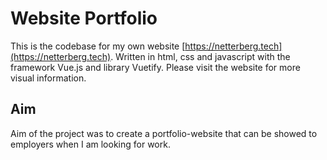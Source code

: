 # Website Portfolio
This is the codebase for my own website [https://netterberg.tech](https://netterberg.tech). Written in html, css and javascript with the framework Vue.js and library Vuetify. Please visit the website for more visual information.

## Aim
Aim of the project was to create a portfolio-website that can be showed to employers when I am looking for work. 
